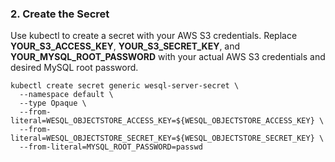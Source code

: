 ### 2. Create the Secret

Use kubectl to create a secret with your AWS S3 credentials. Replace **YOUR_S3_ACCESS_KEY**, **YOUR_S3_SECRET_KEY**, and **YOUR_MYSQL_ROOT_PASSWORD** with your actual AWS S3 credentials and desired MySQL root password.

```bash{4-6}
kubectl create secret generic wesql-server-secret \
  --namespace default \
  --type Opaque \
  --from-literal=WESQL_OBJECTSTORE_ACCESS_KEY=${WESQL_OBJECTSTORE_ACCESS_KEY} \
  --from-literal=WESQL_OBJECTSTORE_SECRET_KEY=${WESQL_OBJECTSTORE_SECRET_KEY} \
  --from-literal=MYSQL_ROOT_PASSWORD=passwd
```